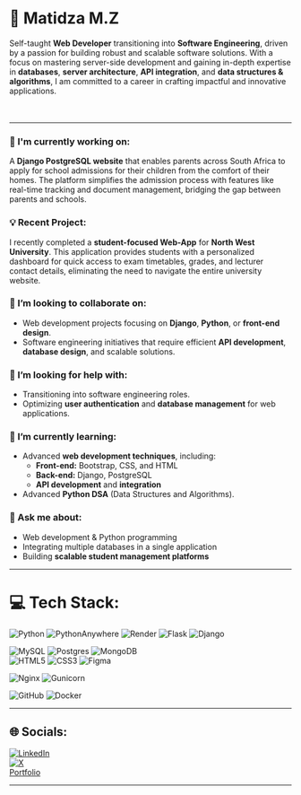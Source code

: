 # 💫 Matidza M.Z  

Self-taught **Web Developer** transitioning into **Software Engineering**, driven by a passion for building robust and scalable software solutions. With a focus on mastering server-side development and gaining in-depth expertise in **databases**, **server architecture**, **API integration**, and **data structures & algorithms**, I am committed to a career in crafting impactful and innovative applications.  
<br/><br/>

---

### 🔭 I'm currently working on:  
A **Django PostgreSQL website** that enables parents across South Africa to apply for school admissions for their children from the comfort of their homes. The platform simplifies the admission process with features like real-time tracking and document management, bridging the gap between parents and schools.  

### 💡 Recent Project:  
I recently completed a **student-focused Web-App** for **North West University**. This application provides students with a personalized dashboard for quick access to exam timetables, grades, and lecturer contact details, eliminating the need to navigate the entire university website.  

### 👯 I’m looking to collaborate on:  
- Web development projects focusing on **Django**, **Python**, or **front-end design**.  
- Software engineering initiatives that require efficient **API development**, **database design**, and scalable solutions.  

### 🤝 I’m looking for help with:  
- Transitioning into software engineering roles.  
- Optimizing **user authentication** and **database management** for web applications.  

### 🌱 I’m currently learning:  
- Advanced **web development techniques**, including:  
  - **Front-end:** Bootstrap, CSS, and HTML  
  - **Back-end:** Django, PostgreSQL  
  - **API development** and **integration**  
- Advanced **Python DSA** (Data Structures and Algorithms).  

### 💬 Ask me about:  
- Web development & Python programming  
- Integrating multiple databases in a single application  
- Building **scalable student management platforms**  

---

# 💻 Tech Stack:  

![Python](https://img.shields.io/badge/python-3670A0?style=for-the-badge&logo=python&logoColor=ffdd54) 
![PythonAnywhere](https://img.shields.io/badge/pythonanywhere-%232F9FD7.svg?style=for-the-badge&logo=pythonanywhere&logoColor=151515)
![Render](https://img.shields.io/badge/Render-%46E3B7.svg?style=for-the-badge&logo=render&logoColor=white)
![Flask](https://img.shields.io/badge/flask-%23000.svg?style=for-the-badge&logo=flask&logoColor=white)
![Django](https://img.shields.io/badge/django-%23092E20.svg?style=for-the-badge&logo=django&logoColor=white)  

![MySQL](https://img.shields.io/badge/mysql-4479A1.svg?style=for-the-badge&logo=mysql&logoColor=white)
![Postgres](https://img.shields.io/badge/postgres-%23316192.svg?style=for-the-badge&logo=postgresql&logoColor=white)
![MongoDB](https://img.shields.io/badge/MongoDB-%234ea94b.svg?style=for-the-badge&logo=mongodb&logoColor=white)  
![HTML5](https://img.shields.io/badge/html5-%23E34F26.svg?style=for-the-badge&logo=html5&logoColor=white)
![CSS3](https://img.shields.io/badge/css3-%231572B6.svg?style=for-the-badge&logo=css3&logoColor=white)
![Figma](https://img.shields.io/badge/figma-%23F24E1E.svg?style=for-the-badge&logo=figma&logoColor=white)  

![Nginx](https://img.shields.io/badge/nginx-%23009639.svg?style=for-the-badge&logo=nginx&logoColor=white)
![Gunicorn](https://img.shields.io/badge/gunicorn-%298729.svg?style=for-the-badge&logo=gunicorn&logoColor=white)  

![GitHub](https://img.shields.io/badge/github-%23121011.svg?style=for-the-badge&logo=github&logoColor=white) 
![Docker](https://img.shields.io/badge/docker-%230db7ed.svg?style=for-the-badge&logo=docker&logoColor=white)  

---

## 🌐 Socials:  

[![LinkedIn](https://img.shields.io/badge/LinkedIn-%230077B5.svg?logo=linkedin&logoColor=white)](https://linkedin.com/in/https://www.linkedin.com/in/muwevho-m-z/)  
[![X](https://img.shields.io/badge/X-black.svg?logo=X&logoColor=white)](https://x.com/https://twitter.com/DLTA_Capital)  
[Portfolio](https://matidza.w3spaces.com/index.html)  

---  


<!--
## 🏆 GitHub Trophies
![](https://github-profile-trophy.vercel.app/?username=matidza&theme=radical&no-frame=false&no-bg=true&margin-w=4)

---
[![](https://visitcount.itsvg.in/api?id=matidza&icon=0&color=0)](https://visitcount.itsvg.in)-->

<!-- Proudly created with GPRM ( https://gprm.itsvg.in ) -->



